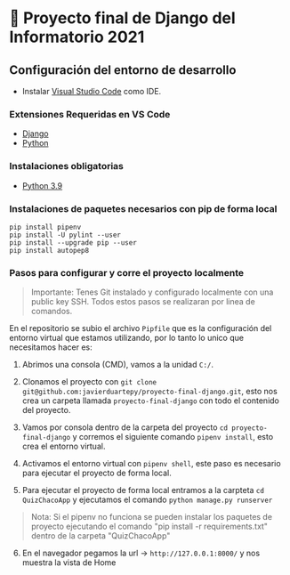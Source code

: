 # 🚀 Proyecto final de Django del Informatorio 2021

## Configuración del entorno de desarrollo

- Instalar [Visual Studio Code](https://code.visualstudio.com/download) como IDE.

### Extensiones Requeridas en VS Code

- [Django](https://marketplace.visualstudio.com/items?itemName=batisteo.vscode-django)
- [Python](https://github.com/Microsoft/vscode-python)

### Instalaciones obligatorias

- [Python 3.9](https://www.python.org/downloads/)

### Instalaciones de paquetes necesarios con pip de forma local

```
pip install pipenv
pip install -U pylint --user
pip install --upgrade pip --user
pip install autopep8
```

### Pasos para configurar y corre el proyecto localmente

> Importante: Tenes Git instalado y configurado localmente con una public key SSH. Todos estos pasos se realizaran por linea de comandos.

En el repositorio se subio el archivo `Pipfile` que es la configuración del entorno virtual que estamos utilizando, por lo tanto lo unico que necesitamos hacer es:

1. Abrimos una consola (CMD), vamos a la unidad `C:/`.

2. Clonamos el proyecto con `git clone git@github.com:javierduartepy/proyecto-final-django.git`, esto nos crea un carpeta llamada `proyecto-final-django` con todo el contenido del proyecto.

3. Vamos por consola dentro de la carpeta del proyecto `cd proyecto-final-django` y corremos el siguiente comando `pipenv install`, esto crea el entorno virtual.

4. Activamos el entorno virtual con `pipenv shell`, este paso es necesario para ejecutar el proyecto de forma local.

5. Para ejecutar el proyecto de forma local entramos a la carpteta `cd QuizChacoApp` y ejecutamos el comando `python manage.py runserver`

> Nota: Si el pipenv no funciona se pueden instalar los paquetes de proyecto ejecutando el comando "pip install -r requirements.txt" dentro de la carpeta "QuizChacoApp"

6. En el navegador pegamos la url -> `http://127.0.0.1:8000/` y nos muestra la vista de Home
